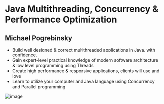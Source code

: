 
# Java Multithreading, Concurrency & Performance Optimization
## Michael Pogrebinsky

- Build well designed & correct multithreaded applications in Java, with confidence.
- Gain expert-level practical knowledge of modern software architecture & low level programming using Threads
- Create high performance & responsive applications, clients will use and love
- Learn to utilize your computer and Java language using Concurrency and Parallel programming

![image](https://github.com/ngngs/TIL/assets/47618270/930f6fc5-1891-4902-b4a8-7cbe226286bb)
